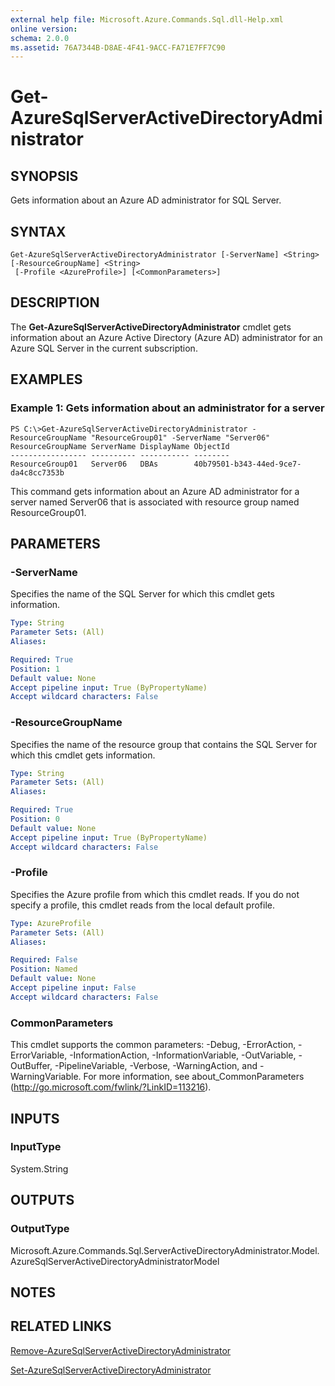 ```yaml
---
external help file: Microsoft.Azure.Commands.Sql.dll-Help.xml
online version: 
schema: 2.0.0
ms.assetid: 76A7344B-D8AE-4F41-9ACC-FA71E7FF7C90
---
```


# Get-AzureSqlServerActiveDirectoryAdministrator

## SYNOPSIS
Gets information about an Azure AD administrator for SQL Server.

## SYNTAX

```
Get-AzureSqlServerActiveDirectoryAdministrator [-ServerName] <String> [-ResourceGroupName] <String>
 [-Profile <AzureProfile>] [<CommonParameters>]
```

## DESCRIPTION
The **Get-AzureSqlServerActiveDirectoryAdministrator** cmdlet gets information about an Azure Active Directory (Azure AD) administrator for an Azure SQL Server in the current subscription.

## EXAMPLES

### Example 1: Gets information about an administrator for a server
```
PS C:\>Get-AzureSqlServerActiveDirectoryAdministrator -ResourceGroupName "ResourceGroup01" -ServerName "Server06"
ResourceGroupName ServerName DisplayName ObjectId 
----------------- ---------- ----------- -------- 
ResourceGroup01   Server06   DBAs        40b79501-b343-44ed-9ce7-da4c8cc7353b
```

This command gets information about an Azure AD administrator for a server named Server06 that is associated with resource group named ResourceGroup01.

## PARAMETERS

### -ServerName
Specifies the name of the SQL Server for which this cmdlet gets information.

```yaml
Type: String
Parameter Sets: (All)
Aliases: 

Required: True
Position: 1
Default value: None
Accept pipeline input: True (ByPropertyName)
Accept wildcard characters: False
```

### -ResourceGroupName
Specifies the name of the resource group that contains the SQL Server for which this cmdlet gets information.

```yaml
Type: String
Parameter Sets: (All)
Aliases: 

Required: True
Position: 0
Default value: None
Accept pipeline input: True (ByPropertyName)
Accept wildcard characters: False
```

### -Profile
Specifies the Azure profile from which this cmdlet reads.
If you do not specify a profile, this cmdlet reads from the local default profile.

```yaml
Type: AzureProfile
Parameter Sets: (All)
Aliases: 

Required: False
Position: Named
Default value: None
Accept pipeline input: False
Accept wildcard characters: False
```

### CommonParameters
This cmdlet supports the common parameters: -Debug, -ErrorAction, -ErrorVariable, -InformationAction, -InformationVariable, -OutVariable, -OutBuffer, -PipelineVariable, -Verbose, -WarningAction, and -WarningVariable. For more information, see about_CommonParameters (http://go.microsoft.com/fwlink/?LinkID=113216).

## INPUTS

### InputType
System.String

## OUTPUTS

### OutputType
Microsoft.Azure.Commands.Sql.ServerActiveDirectoryAdministrator.Model.AzureSqlServerActiveDirectoryAdministratorModel

## NOTES

## RELATED LINKS

[Remove-AzureSqlServerActiveDirectoryAdministrator](./Remove-AzureSqlServerActiveDirectoryAdministrator.md)

[Set-AzureSqlServerActiveDirectoryAdministrator](./Set-AzureSqlServerActiveDirectoryAdministrator.md)


